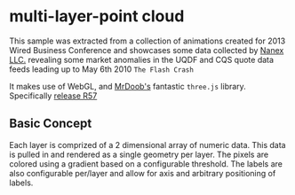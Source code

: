 # multi-layer-point cloud

This sample was extracted from a collection of animations created for 2013 Wired Business Conference and showcases some data collected by [Nanex LLC.](https://nanex.net) revealing some market anomalies in the UQDF and CQS quote data feeds leading up to May 6th 2010 `The Flash Crash`

It makes use of WebGL, and [MrDoob's](https://github.com/mrdoob) fantastic `three.js` library. Specifically [release R57](https://github.com/mrdoob/three.js/releases/tag/r57)

## Basic Concept

Each layer is comprized of a 2 dimensional array of numeric data. This data is pulled in and rendered as a single geometry per layer. The pixels are colored using a gradient based on a configurable threshold. The labels are also configurable per/layer and allow for axis and arbitrary positioning of labels.
